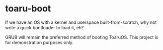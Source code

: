 # toaru-boot

If we have an OS with a kernel and userspace built-from-scratch, why not write a quick bootloader to load it, eh?

GRUB will remain the preferred method of booting ToaruOS. This project is for demonstration purposes only.
